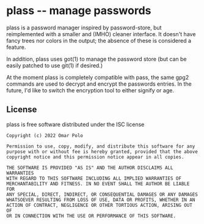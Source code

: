 # plass -- manage passwords

plass is a password manager inspired by password-store, but
reimplemented with a smaller and (IMHO) cleaner interface.  It doesn't
have fancy trees nor colors in the output; the absence of these is
considered a feature.

In addition, plass uses got(1) to manage the password store (but can
be easily patched to use git(1) if desired.)

At the moment plass is completely compatible with pass, the same gpg2
commands are used to decrypt and encrypt the passwords entries.  In
the future, I'd like to switch the encryption tool to either signify
or age.


## License

plass is free software distributed under the ISC license

	Copyright (c) 2022 Omar Polo

	Permission to use, copy, modify, and distribute this software for any
	purpose with or without fee is hereby granted, provided that the above
	copyright notice and this permission notice appear in all copies.

	THE SOFTWARE IS PROVIDED "AS IS" AND THE AUTHOR DISCLAIMS ALL WARRANTIES
	WITH REGARD TO THIS SOFTWARE INCLUDING ALL IMPLIED WARRANTIES OF
	MERCHANTABILITY AND FITNESS. IN NO EVENT SHALL THE AUTHOR BE LIABLE FOR
	ANY SPECIAL, DIRECT, INDIRECT, OR CONSEQUENTIAL DAMAGES OR ANY DAMAGES
	WHATSOEVER RESULTING FROM LOSS OF USE, DATA OR PROFITS, WHETHER IN AN
	ACTION OF CONTRACT, NEGLIGENCE OR OTHER TORTIOUS ACTION, ARISING OUT OF
	OR IN CONNECTION WITH THE USE OR PERFORMANCE OF THIS SOFTWARE.

